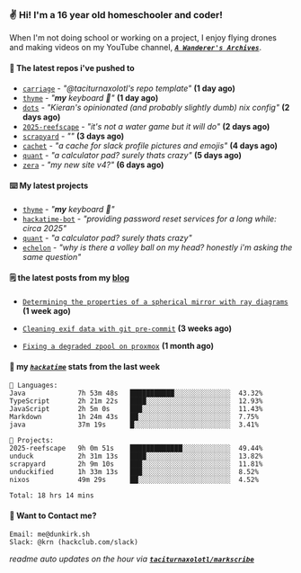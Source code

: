### ✌️ Hi! I'm a 16 year old homeschooler and coder!

When I'm not doing school or working on a project, I enjoy flying drones and making videos on my YouTube channel, [**_`A Wanderer's Archives`_**](https://youtube.com/@wanderer.archives).

#### 👷 The latest repos i've pushed to

- [`carriage`](https://github.com/taciturnaxolotl/carriage) - _"@taciturnaxolotl's repo template"_ **(1 day ago)**
- [`thyme`](https://github.com/taciturnaxolotl/thyme) - _"**my** keyboard 🫶"_ **(1 day ago)**
- [`dots`](https://github.com/taciturnaxolotl/dots) - _"Kieran's opinionated (and probably slightly dumb) nix config"_ **(2 days ago)**
- [`2025-reefscape`](https://github.com/df1317/2025-reefscape) - _"it's not a water game but it will do"_ **(2 days ago)**
- [`scrapyard`](https://github.com/hackclub/scrapyard) - _""_ **(3 days ago)**
- [`cachet`](https://github.com/taciturnaxolotl/cachet) - _"a cache for slack profile pictures and emojis"_ **(4 days ago)**
- [`quant`](https://github.com/taciturnaxolotl/quant) - _"a calculator pad? surely thats crazy"_ **(5 days ago)**
- [`zera`](https://github.com/taciturnaxolotl/zera) - _"my new site v4?"_ **(6 days ago)**

#### ⌨️ My latest projects

- [`thyme`](https://github.com/taciturnaxolotl/thyme) - _"**my** keyboard 🫶"_
- [`hackatime-bot`](https://github.com/taciturnaxolotl/hackatime-bot) - _"providing password reset services for a long while: circa 2025"_
- [`quant`](https://github.com/taciturnaxolotl/quant) - _"a calculator pad? surely thats crazy"_
- [`echelon`](https://github.com/taciturnaxolotl/echelon) - _"why is there a volley ball on my head? honestly i'm asking the same question"_

#### 🗒️ the latest posts from my [blog](https://dunkirk.sh)

- [`Determining the properties of a spherical mirror with ray diagrams`](https://dunkirk.sh/blog/spherical-ray-diagrams/) **(1 week ago)**

- [`Cleaning exif data with git pre-commit`](https://dunkirk.sh/blog/remove-exif-git-hook/) **(3 weeks ago)**

- [`Fixing a degraded zpool on proxmox`](https://dunkirk.sh/blog/degraded-zpool-proxmox/) **(1 month ago)**



#### 📡 my [_`hackatime`_](https://waka.hackclub.com) stats from the last week

```text
💾 Languages:
Java             7h 53m 48s   ███████████░░░░░░░░░░░░░░  43.32%
TypeScript       2h 21m 22s   ████░░░░░░░░░░░░░░░░░░░░░  12.93%
JavaScript       2h 5m 0s     ███░░░░░░░░░░░░░░░░░░░░░░  11.43%
Markdown         1h 24m 43s   ██░░░░░░░░░░░░░░░░░░░░░░░  7.75%
java             37m 19s      █░░░░░░░░░░░░░░░░░░░░░░░░  3.41%

💼 Projects:
2025-reefscape   9h 0m 51s    █████████████░░░░░░░░░░░░  49.44%
unduck           2h 31m 13s   ████░░░░░░░░░░░░░░░░░░░░░  13.82%
scrapyard        2h 9m 10s    ███░░░░░░░░░░░░░░░░░░░░░░  11.81%
unduckified      1h 33m 13s   ███░░░░░░░░░░░░░░░░░░░░░░  8.52%
nixos            49m 29s      ██░░░░░░░░░░░░░░░░░░░░░░░  4.52%

Total: 18 hrs 14 mins
```

#### 📮 Want to Contact me?

```text
Email: me@dunkirk.sh
Slack: @krn (hackclub.com/slack)
```

_readme auto updates on the hour via [**`taciturnaxolotl/markscribe`**](https://github.com/taciturnaxolotl/markscribe)_
